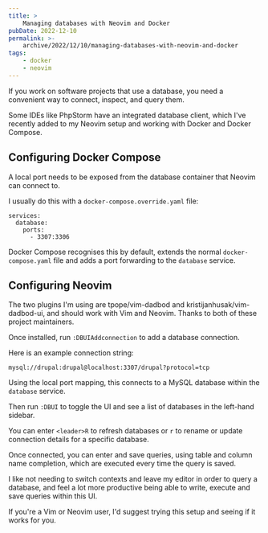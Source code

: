 ```yaml
---
title: >
    Managing databases with Neovim and Docker
pubDate: 2022-12-10
permalink: >-
    archive/2022/12/10/managing-databases-with-neovim-and-docker
tags:
    - docker
    - neovim
---
```


If you work on software projects that use a database, you need a convenient way to connect, inspect, and query them.

Some IDEs like PhpStorm have an integrated database client, which I've recently added to my Neovim setup and working with Docker and Docker Compose.

## Configuring Docker Compose

A local port needs to be exposed from the database container that Neovim can connect to.

I usually do this with a `docker-compose.override.yaml` file:

```language-yaml
services:
  database:
    ports:
      - 3307:3306
```

Docker Compose recognises this by default, extends the normal `docker-compose.yaml` file and adds a port forwarding to the `database` service.

## Configuring Neovim

The two plugins I'm using are tpope/vim-dadbod and kristijanhusak/vim-dadbod-ui, and should work with Vim and Neovim. Thanks to both of these project maintainers.

Once installed, run `:DBUIAddconnection` to add a database connection.

Here is an example connection string:

```
mysql://drupal:drupal@localhost:3307/drupal?protocol=tcp
```

Using the local port mapping, this connects to a MySQL database within the `database` service.

Then run `:DBUI` to toggle the UI and see a list of databases in the left-hand sidebar.

You can enter `<leader>R` to refresh databases or `r` to rename or update connection details for a specific database.

Once connected, you can enter and save queries, using table and column name completion, which are executed every time the query is saved.

I like not needing to switch contexts and leave my editor in order to query a database, and feel a lot more productive being able to write, execute and save queries within this UI.

If you're a Vim or Neovim user, I'd suggest trying this setup and seeing if it works for you.
